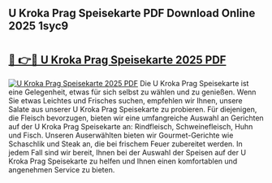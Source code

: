 ## U Kroka Prag Speisekarte PDF Download Online 2025 1syc9

# <h2><a href="http://gc90sf.nevu.top/?p=U+Kroka+Prag+Speisekarte">🔗 👉🔴 U Kroka Prag Speisekarte 2025 PDF</a></h2>

[![U Kroka Prag Speisekarte 2025 PDF](https://i.imgur.com/dBaPXMq.png)](http://gc90sf.nevu.top/?p=U+Kroka+Prag+Speisekarte)
Die U Kroka Prag Speisekarte ist eine Gelegenheit, etwas für sich selbst zu wählen und zu genießen. Wenn Sie etwas Leichtes und Frisches suchen, empfehlen wir Ihnen, unsere Salate aus unserer U Kroka Prag Speisekarte zu probieren. Für diejenigen, die Fleisch bevorzugen, bieten wir eine umfangreiche Auswahl an Gerichten auf der U Kroka Prag Speisekarte an: Rindfleisch, Schweinefleisch, Huhn und Fisch. Unseren Auserwählten bieten wir Gourmet-Gerichte wie Schaschlik und Steak an, die bei frischem Feuer zubereitet werden. In jedem Fall sind wir bereit, Ihnen bei der Auswahl der Speisen auf der U Kroka Prag Speisekarte zu helfen und Ihnen einen komfortablen und angenehmen Service zu bieten.
